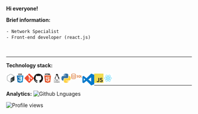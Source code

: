 <!--
**BertramMiller/BertramMiller** is a ✨ _special_ ✨ repository because its `README.md` (this file) appears on your GitHub profile.

Here are some ideas to get you started:

- 🔭 I’m currently working on ...
- 🌱 I’m currently learning ...
- 👯 I’m looking to collaborate on ...
- 🤔 I’m looking for help with ...
- 💬 Ask me about ...
- 📫 How to reach me: ...
- 😄 Pronouns: ...
- ⚡ Fun fact: ...
JavaScript
React
Node.js
-->

<b>Hi everyone!

Brief information:</b>

    - Network Specialist
    - Front-end developer (react.js)
    
<br/>
<hr/>

<b>Technology stack:</b>

<!-- Bash -->
<img align="left" alt="Bash" width="25px" src="https://github.com/BertramMiller/BertramMiller/blob/main/images/bash.png" />

<!-- CSS -->
<img align="left" alt="CSS3" width="25px" src="https://github.com/BertramMiller/BertramMiller/blob/main/images/css.png" />

<!-- Git -->
<img align="left" alt="Git" width="25px" src="https://github.com/BertramMiller/BertramMiller/blob/main/images/git.png " />

<!-- GitHub -->
<img align="left" alt="GitHub" width="25px" src="https://github.com/BertramMiller/BertramMiller/blob/main/images/github.png" />

<!-- HTML -->
<img align="left" alt="HTML5" width="25px" src="https://github.com/BertramMiller/BertramMiller/blob/main/images/html.png" />

<!-- Linux -->
<img align="left" alt="Linux" width="25px" src="https://github.com/BertramMiller/BertramMiller/blob/main/images/linux.png" />

<!-- Python -->
<img align="left" alt="Python" width="25px" src="https://github.com/BertramMiller/BertramMiller/blob/main/images/python.png" />

<!-- SQL -->
<img align="left" alt="SQL" width="32px" src="https://github.com/BertramMiller/BertramMiller/blob/main/images/sql.png" />

<!-- VS Code -->
<img align="left" alt="Visual Studio Code" width="32px" src="https://github.com/BertramMiller/BertramMiller/blob/main/images/vscode.png" />

<!-- JavaScript -->
<img align="left" alt="javascript" width="25px" src="https://github.com/BertramMiller/BertramMiller/blob/main/images/javascript.png" />

<!-- React -->
<img align="left" alt="react" width="25px" src="https://github.com/BertramMiller/BertramMiller/blob/main/images/react.png" />

<br/>
<hr/>
<b>Analytics:</b>

<img width="400em" alt="Github Lnguages" src="https://github-readme-stats-eight-theta.vercel.app/api/top-langs/?username=BertramMiller&theme=radical&layout=compact" />

![Profile views](https://gpvc.arturio.dev/BertramMiller)
